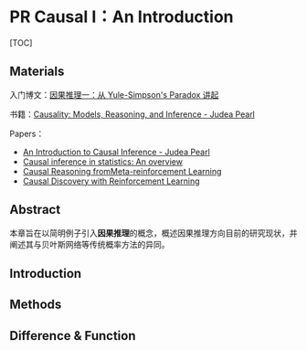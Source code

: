 # PR Causal Ⅰ：An Introduction

[TOC]

## Materials

入门博文：[因果推理一：从 Yule-Simpson's Paradox 讲起](https://cosx.org/2012/03/causality1-simpson-paradox/)

书籍：[Causality: Models, Reasoning, and Inference - Judea Pearl](http://bayes.cs.ucla.edu/BOOK-2K/)

Papers：

- [An Introduction to Causal Inference - Judea Pearl](http://www.pubmedcentral.nih.gov/articlerender.fcgi?artid=2836213&tool=pmcentrez&rendertype=abstract)
- [Causal inference in statistics: An overview](https://ftp.cs.ucla.edu/pub/stat_ser/r350.pdf)
- [Causal Reasoning fromMeta-reinforcement Learning](http://arxiv.org/abs/1901.08162)
- [Causal Discovery with Reinforcement Learning](http://arxiv.org/abs/1906.04477)



## Abstract

本章旨在以简明例子引入**因果推理**的概念，概述因果推理方向目前的研究现状，并阐述其与贝叶斯网络等传统概率方法的异同。



## Introduction



## Methods



## Difference & Function

